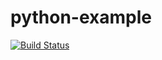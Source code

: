 # python-example

[![Build Status](https://travis-ci.org/miq87/python-example.svg?branch=master)](https://travis-ci.org/miq87/python-example)

